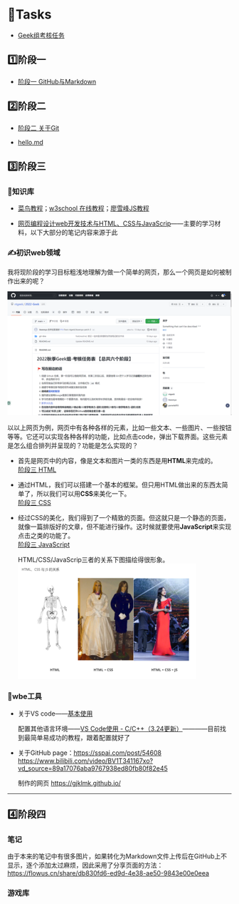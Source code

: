 # 🚩Tasks
- [Geek组考核任务](https://github.com/ntgeek/2022-Geek)

## 1️⃣阶段一
- [阶段一 GitHub与Markdown](https://github.com/Gjklmk/Tasks/blob/main/%E9%98%B6%E6%AE%B5%E4%B8%80%20GitHub%E4%B8%8EMarkdown.md)
## 2️⃣阶段二
- [阶段二 关于Git](https://github.com/Gjklmk/Tasks/blob/main/%E9%98%B6%E6%AE%B5%E4%BA%8C%20%E5%85%B3%E4%BA%8EGit.md)


- [hello.md](https://github.com/Gjklmk/Tasks/blob/main/hello.md)

## 3️⃣阶段三
### 📖知识库

- [菜鸟教程](https://www.runoob.com/)；[w3school 在线教程](https://www.w3school.com.cn/)；[廖雪峰JS教程](https://www.liaoxuefeng.com/wiki/1022910821149312/1023442583285984)

- [网页编程设计web开发技术与HTML、CSS与JavaScrip](https://www.bilibili.com/video/BV1X54y137iB?p=21&vd_source=89a17076aba9767938ed80fb80f82e45)——主要的学习材料，以下大部分的笔记内容来源于此

### ✍️初识web领域
	
我将现阶段的学习目标粗浅地理解为做一个简单的网页，那么一个网页是如何被制作出来的呢？

<img src="https://raw.githubusercontent.com/Gjklmk/Tasks/main/%E5%B1%8F%E5%B9%95%E6%88%AA%E5%9B%BE%202022-11-12%20121405.png" width="600px">

以以上网页为例，网页中有各种各样的元素，比如一些文本、一些图片、一些按钮等等。它还可以实现各种各样的功能，比如点击code，弹出下载界面。这些元素是怎么组合排列并呈现的？功能是怎么实现的？

- 首先是网页中的内容，像是文本和图片一类的东西是用**HTML**来完成的。<br>
	[阶段三 HTML](https://github.com/Gjklmk/Tasks/blob/main/%E9%98%B6%E6%AE%B5%E4%B8%89%20%20HTML.md)

- 通过HTML，我们可以搭建一个基本的框架。但只用HTML做出来的东西太简单了，所以我们可以用**CSS**来美化一下。<br>
	[阶段三 CSS](https://github.com/Gjklmk/Tasks/blob/main/%E9%98%B6%E6%AE%B5%E4%B8%89%20CSS.md)	

- 经过CSS的美化，我们得到了一个精致的页面。但这就只是一个静态的页面，就像一篇排版好的文章，但不能进行操作。这时候就要使用**JavaScript**来实现点击之类的功能了。<br>
	[阶段三 JavaScript](https://github.com/Gjklmk/Tasks/blob/main/%E9%98%B6%E6%AE%B5%E4%B8%89%20JavaScript.md)

	<div>HTML/CSS/JavaScrip三者的关系下图描绘得很形象。</div>
	<img src="https://raw.githubusercontent.com/Gjklmk/Tasks/main/image.png" width="400px">
	
### 🧷wbe工具
- 关于VS code——[基本使用](https://guohaomeng.github.io/post/yong-vscode-xie-wang-ye-ji-chu-an-zhuang-pian/)	

	配置其他语言环境——[VS Code使用 - C/C++（3.24更新）](https://zhuanlan.zhihu.com/p/442865609)————目前找到最简单易成功的教程，跟着配置就好了

- 关于GitHub page：https://sspai.com/post/54608<br>
	https://www.bilibili.com/video/BV1T341167xo?vd_source=89a17076aba9767938ed80fb80f82e45

	制作的网页
		https://gjklmk.github.io/
---
## 4️⃣阶段四
### 笔记
由于本来的笔记中有很多图片，如果转化为Markdown文件上传后在GitHub上不显示，逐个添加太过麻烦，因此采用了分享页面的方法：
https://flowus.cn/share/db830fd6-ed9d-4e38-ae50-9843e00e0eea
### 游戏库
